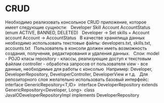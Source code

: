 # CRUD
Необходимо реализовать консольное CRUD приложение, которое имеет следующие сущности:
 
Developer
Skill
Account
AccountStatus (enum ACTIVE, BANNED, DELETED)
 
Developer -> Set<Skill> skills + Account account
Account -> AccountStatus
 
В качестве хранилища данных необходимо использовать текстовые файлы:
developers.txt, skills.txt, accounts.txt
 
Пользователь в консоли должен иметь возможность создания, получения, редактирования и удаления данных.
 
Слои:
model - POJO класы
repository - классы, реализующие доступ к текстовым файлам controller - обработка запросов от пользователя view - все данные, необходимые для работы с консолью  Например: Developer, DeveloperRepository, DeveloperController, DeveloperView и т.д.  
Для репозиторного слоя желательно использовать базовый интерфейс: interface GenericRepository<T,ID>  interface DeveloperRepository extends GenericRepository<Developer, Long>  class JavaIODeveloperRepositoryImpl implements DeveloperRepository

